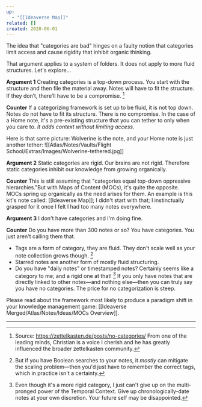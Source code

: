 ```yaml
---
up:
  - "[[Ideaverse Map]]"
related: []
created: 2020-06-01
---
```


The idea that "categories are bad" hinges on a faulty notion that categories limit access and cause rigidity that inhibit organic thinking.

That argument applies to a system of folders. It does not apply to more fluid structures. Let's explore...

**Argument 1**
Creating categories is a top-down process. You start with the structure and then file the material away. Notes will have to fit the structure. If they don’t, there’ll have to be a compromise. [^1]

**Counter**
If a categorizing framework is set up to be fluid, it is not top down. Notes do not have to fit its structure. There is no compromise. In the case of a Home note, it's a pre-existing structure that you can tether to only when you care to. *It adds context without limiting access.* 

Here is that same picture: Wolverine is the note, and your Home note is just another tether:
![[Atlas/Notes/Vaults/Flight School/Extras/Images/Wolverine-tethered.jpg]]

**Argument 2**
Static categories are rigid. Our brains are not rigid. Therefore static categories inhibit our knowledge from growing organically.

**Counter**
This is still assuming that "categories equal top-down oppressive hierarchies."But with Maps of Content (MOCs), it's quite the opposite. MOCs spring up organically as the need arises for them. An example is this kit's note called: [[Ideaverse Map]]; I didn't start with that; I instinctually grasped for it once I felt I had too many notes everywhere. 

**Argument 3**
I don't have categories and I'm doing fine.

**Counter**
Do you have more than 300 notes or so? You have categories. You just aren't calling them that. 
- Tags are a form of category, they are fluid. They don't scale well as your note collection grows though. [^2] 
- Starred notes are another form of mostly fluid structuring. 
- Do you have "daily notes" or timestamped notes? Certainly seems like a category to me; and a rigid one at that! [^3] 
If you only have notes that are directly linked to other notes—and nothing else—then you can truly say you have no categories. The price for no categorization is steep.

Please read about the framework most likely to produce a paradigm shift in your knowledge management game: [[Ideaverse Merged/Atlas/Notes/Ideas/MOCs Overview]]. 

---

[^1]: Source: <a href="https://zettelkasten.de/posts/no-categories/">https://zettelkasten.de/posts/no-categories/</a> From one of the leading minds, Christian is a voice I cherish and he has greatly influenced the broader zettelkasten community. 
[^2]: But if you have Boolean searches to your notes, it *mostly* can mitigate the scaling problem—then you'd just have to remember the correct tags, which in practice isn't a certainty.
[^3]: Even though it's a more rigid category, I just can't give up on the multi-pronged power of the Temporal Context. Give up chronologically-date notes at your own discretion. Your future self may be disappointed. 